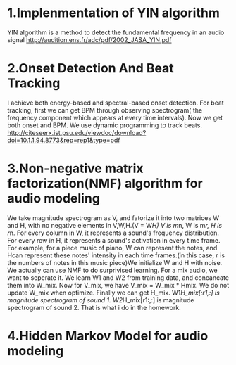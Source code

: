 # 1.Implenmentation of YIN algorithm
YIN algorithm is a method to detect the fundamental frequency in an audio signal
http://audition.ens.fr/adc/pdf/2002_JASA_YIN.pdf
# 2.Onset Detection And Beat Tracking
I achieve both energy-based and spectral-based onset detection.
For beat tracking, first we can get BPM through observing spectrogram( the frequency component which appears at every time intervals).
Now we get both onset and BPM. We use dynamic programming to track beats.
http://citeseerx.ist.psu.edu/viewdoc/download?doi=10.1.1.94.8773&rep=rep1&type=pdf
# 3.Non-negative matrix factorization(NMF) algorithm for audio modeling
We take magnitude spectrogram as V, and fatorize it into two matrices W and H, with no negative elements in V,W,H.(V = W*H)
V is m*n, W is m*r, H is r*n. For every column in W, it represents a sound's frequency distribution. For every row in H, it represents a sound's activation in every time frame. For example, for a piece music of piano, W can represent the notes, and Hcan represent these notes' intensity in each time frames.(in this case, r is the numbers of notes in this music piece)We initialize W and H with noise.
We actually can use NMF to do surprivised learning. For a mix audio, we want to seperate it. We learn W1 and W2 from training data, and concancate them into W_mix. 
Now for V_mix, we have V_mix = W_mix * Hmix. 
We do not update W_mix when optimize.
Finally we can get H_mix. 
W1*H_mix[:r1,:] is magnitude spectrogram of sound 1. 
W2*H_mix[r1:,:] is magnitude spectrogram of sound 2.
That is what i do in the homework.
# 4.Hidden Markov Model for audio modeling

